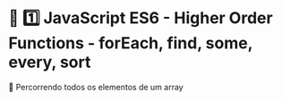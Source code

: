 # :sunrise: :one: JavaScript ES6 - Higher Order Functions - forEach, find, some, every, sort

:tophat: Percorrendo todos os elementos de um array
